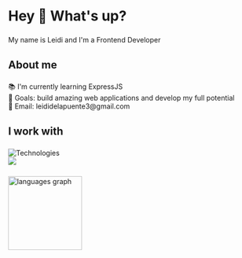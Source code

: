 <h1 align="left">Hey 👋 What's up?</h1>

###

<p align="left">My name is Leidi and I'm a Frontend Developer</p>

###

<h2 align="left">About me</h2>

###

<p align="left">📚 I'm currently learning ExpressJS<br>🎯 Goals: build amazing web applications and develop my full potential<br>📧 Email: leididelapuente3@gmail.com</p>

###

<h2 align="left">I work with</h2>

###

<div align="left">
  <img src="https://skillicons.dev/icons?i=html,css,sass,js,ts,tailwind,react,redux,vitest,nodejs,express,jest,mysql,postgres,sequelize,supabase,figma,git,github" alt="Technologies" />
</div>
<div>
  <img src="https://go-skill-icons.vercel.app/api/icons?i=zustand" />
</div>

###

<div align="left">
  <img src="https://github-readme-stats.vercel.app/api/top-langs?username=leididelapuente13&locale=en&hide_title=false&layout=compact&card_width=320&langs_count=5&theme=codeSTACKr&hide_border=false&order=2" height="150" alt="languages graph"  />
</div>

###
